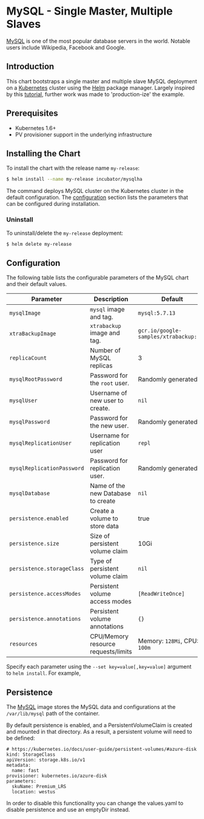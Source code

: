 # MySQL - Single Master, Multiple Slaves

[MySQL](https://MySQL.org) is one of the most popular database servers in the world. Notable users include Wikipedia, Facebook and Google.

## Introduction

This chart bootstraps a single master and multiple slave MySQL deployment on a [Kubernetes](http://kubernetes.io) cluster using the [Helm](https://helm.sh) package manager. Largely inspired by this [tutorial](https://kubernetes.io/docs/tutorials/stateful-application/run-replicated-stateful-application/), further work was made to 'production-ize' the example.

## Prerequisites

- Kubernetes 1.6+
- PV provisioner support in the underlying infrastructure

## Installing the Chart

To install the chart with the release name `my-release`:

```bash
$ helm install --name my-release incubator/mysqlha
```

The command deploys MySQL cluster on the Kubernetes cluster in the default configuration. The [configuration](#configuration) section lists the parameters that can be configured during installation.

### Uninstall

To uninstall/delete the `my-release` deployment:

```bash
$ helm delete my-release
```

## Configuration

The following table lists the configurable parameters of the MySQL chart and their default values.

| Parameter                  | Description                         | Default                                |
| -----------------------    | ----------------------------------- | -------------------------------------- |
| `mysqlImage`               | `mysql` image and tag.              | `mysql:5.7.13`                         |
| `xtraBackupImage`          | `xtrabackup` image and tag.         | `gcr.io/google-samples/xtrabackup:1.0` |
| `replicaCount`             | Number of MySQL replicas            | 3                                      |
| `mysqlRootPassword`        | Password for the `root` user.       | Randomly generated                     |
| `mysqlUser`                | Username of new user to create.     | `nil`                                  |
| `mysqlPassword`            | Password for the new user.          | Randomly generated                     |
| `mysqlReplicationUser`     | Username for replication user       | `repl`                                 |
| `mysqlReplicationPassword` | Password for replication user.      | Randomly generated                     |
| `mysqlDatabase`            | Name of the new Database to create  | `nil`                                  | 
| `persistence.enabled`      | Create a volume to store data       | true                                   | 
| `persistence.size`         | Size of persistent volume claim     | 10Gi                                   |
| `persistence.storageClass` | Type of persistent volume claim     | `nil`                                  |
| `persistence.accessModes`  | Persistent volume access modes      | `[ReadWriteOnce]`                      |
| `persistence.annotations`  | Persistent volume annotations       | `{}`                                   |
| `resources`                | CPU/Memory resource requests/limits | Memory: `128Mi`, CPU: `100m`           |

Specify each parameter using the `--set key=value[,key=value]` argument to `helm install`. For example,

## Persistence

The [MySQL](https://hub.docker.com/_/mysql/) image stores the MySQL data and configurations at the `/var/lib/mysql` path of the container.

By default persistence is enabled, and a PersistentVolumeClaim is created and mounted in that directory. As a result, a persistent volume will need to be defined:

```
# https://kubernetes.io/docs/user-guide/persistent-volumes/#azure-disk
kind: StorageClass
apiVersion: storage.k8s.io/v1
metadata:
  name: fast
provisioner: kubernetes.io/azure-disk
parameters:
  skuName: Premium_LRS
  location: westus
```

In order to disable this functionality you can change the values.yaml to disable persistence and use an emptyDir instead.
